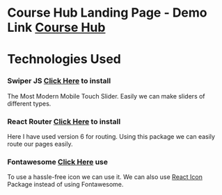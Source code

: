 # Course Hub Landing Page - Demo Link [Course Hub](https://task-course-hub.netlify.app/)

# Technologies Used

### Swiper JS [Click Here](https://swiperjs.com/) to install

The Most Modern Mobile Touch Slider. Easily we can make sliders of different types.

### React Router [Click Here](https://reactrouter.com/) to install
Here I have used version 6 for routing. Using this package we can easily route our pages easily.

### Fontawesome [Click Here](https://fontawesome.com/) use
To use a hassle-free icon we can use it.
We can also use [React Icon](https://react-icons.github.io/react-icons/) Package instead of using Fontawesome.

